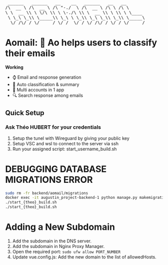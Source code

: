 <pre>
 ______   ______   __    __   ______   __   __        
/\  __ \ /\  __ \ /\ "-./  \ /\  __ \ /\ \ /\ \       
\ \  __ \\ \ \/\ \\ \ \-./\ \\ \  __ \\ \ \\ \ \____  
 \ \_\ \_\\ \_____\\ \_\ \ \_\\ \_\ \_\\ \_\\ \_____\ 
  \/_/\/_/ \/_____/ \/_/  \/_/ \/_/\/_/ \/_/ \/_____/                                                 
</pre>

# Aomail: 🤖 Ao helps users to classify their emails

**Working**
- ⌚ Email and response generation
- 📑 Auto classification & summary
- 🔗 Multi accounts in 1 app
- 🔍 Search response among emails

## Quick Setup

### Ask Théo HUBERT for your credentials
1) Setup the tunel with Wireguard by giving your public key
2) Setup VSC and wsl to connect to the server via ssh
3) Run your assigned script: start_username_build.sh


# DEBUGGING DATABASE MIGRATIONS ERROR
```bash
sudo rm -fr backend/aomail/migrations
docker exec -it augustin_project-backend-1 python manage.py makemigrations --empty aomail
./start_{theo}_build.sh
./start_{theo}_build.sh
```

# Adding a New Subdomain
1) Add the subdomain in the DNS server.
2) Add the subdomain in Nginx Proxy Manager.
3) Open the required port: `sudo ufw allow PORT_NUMBER` 
4) Update vue.config.js: Add the new domain to the list of allowedHosts.
